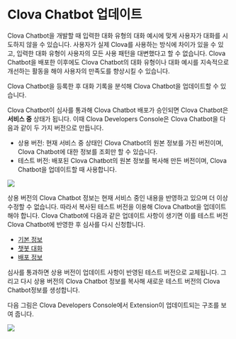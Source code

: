 # Clova Chatbot 업데이트

Clova Chatbot을 개발할 때 입력한 대화 유형의 대화 예시에 맞게 사용자가 대화를 시도하지 않을 수 있습니다. 사용자가 실제 Clova를 사용하는 방식에 차이가 있을 수 있고, 입력한 대화 유형이 사용자의 모든 사용 패턴을 대변했다고 할 수 없습니다. Clova Chatbot을 배포한 이후에도 Clova Chatbot의 대화 유형이나 대화 예시를 지속적으로 개선하는 활동을 해야 사용자의 만족도를 향상시킬 수 있습니다.

Clova Chatbot을 등록한 후 대화 기록을 분석해 Clova Chatbot을 업데이트할 수 있습니다.

Clova Chatbot이 심사를 통과해 Clova Chatbot 배포가 승인되면 Clova Chatbot은 **서비스 중** 상태가 됩니다. 이때 Clova Developers Console은 Clova Chatbot을 다음과 같이 두 가지 버전으로 만듭니다.

* 상용 버전: 현재 서비스 중 상태인 Clova Chatbot의 원본 정보를 가진 버전이며, Clova Chatbot에 대한 정보를 조회만 할 수 있습니다.
* 테스트 버전: 배포된 Clova Chatbot의 원본 정보를 복사해 만든 버전이며, Clova Chatbot을 업데이트할 때 사용합니다.

![](/DevConsole/Resources/Images/DevConsole-Extension_List_After_Submission.png)

상용 버전의 Clova Chatbot 정보는 현재 서비스 중인 내용을 반영하고 있으며 더 이상 수정할 수 없습니다. 따라서 복사된 테스트 버전을 이용해 Clova Chatbot을 업데이트해야 합니다. Clova Chatbot에 다음과 같은 업데이트 사항이 생기면 이를 테스트 버전 Clova Chatbot에 반영한 후 심사를 다시 신청합니다.

* [기본 정보](/DevConsole/Guides/CEK/Register_Chatbot_Extension.md#InputExtensionInfo)
* [챗봇 대화](/DevConsole/Guides/CEK/Register_Interaction_Model.md)
* [배포 정보](/DevConsole/Guides/CEK/Deploy_Chatbot_Extension.md)

심사를 통과하면 상용 버전이 업데이트 사항이 반영된 테스트 버전으로 교체됩니다. 그리고 다시 상용 버전의 Clova Chatbot 정보를 복사해 새로운 테스트 버전의 Clova Chatbot정보를 생성합니다.

다음 그림은 Clova Developers Console에서 Extension이 업데이트되는 구조를 보여 줍니다.

![](/DevConsole/Resources/Images/DevConsole-Branch_Chart_For_Extension_Update.png)
